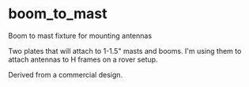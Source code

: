 # boom_to_mast
Boom to mast fixture for mounting antennas

Two plates that will attach to 1-1.5" masts and booms. I'm using them to attach antennas to H frames on a rover setup. 

Derived from a commercial design. 

